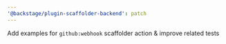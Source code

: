 ```yaml
---
'@backstage/plugin-scaffolder-backend': patch
---
```


Add examples for `github:webhook` scaffolder action & improve related tests
